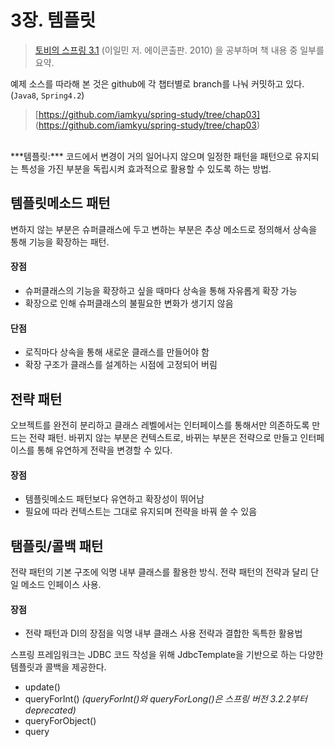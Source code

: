 # 3장. 템플릿

> [토비의 스프링 3.1](http://book.naver.com/bookdb/book_detail.nhn?bid=7006516) (이일민 저. 에이콘출판. 2010) 을 공부하며 책 내용 중 일부를 요약.

예제 소스를 따라해 본 것은  github에  각 챕터별로 branch를 나눠 커밋하고 있다. (`Java8`, `Spring4.2`)
> [https://github.com/iamkyu/spring-study/tree/chap03] (https://github.com/iamkyu/spring-study/tree/chap03)

<br>
***템플릿:*** 코드에서 변경이 거의 일어나지 않으며 일정한 패턴을 패턴으로 유지되는 특성을 가진 부분을 독립시켜 효과적으로 활용할 수 있도록 하는 방법.

## 템플릿메소드 패턴
변하지 않는 부분은 슈퍼클래스에 두고 변하는 부분은 추상 메소드로 정의해서 상속을 통해 기능을 확장하는 패턴.

#### 장점
- 슈퍼클래스의 기능을 확장하고 싶을 때마다 상속을 통해 자유롭게 확장 가능
- 확장으로 인해 슈퍼클래스의 불필요한 변화가 생기지 않음

#### 단점
- 로직마다 상속을 통해 새로운 클래스를 만들어야 함
- 확장 구조가 클래스를 설계하는 시점에 고정되어 버림

## 전략 패턴
오브젝트를 완전히 분리하고 클래스 레벨에서는 인터페이스를 통해서만 의존하도록 만드는 전략 패턴. 바뀌지 않는 부분은 컨텍스트로, 바뀌는 부분은 전략으로 만들고 인터페이스를 통해 유연하게 전략을 변경할 수 있다.

#### 장점
- 템플릿메소드 패턴보다 유연하고 확장성이 뛰어남
- 필요에 따라 컨텍스트는 그대로 유지되며 전략을 바꿔 쓸 수 있음



## 탬플릿/콜백 패턴
전략 패턴의 기본 구조에 익명 내부 클래스를 활용한 방식. 전략 패턴의 전략과 달리 단일 메소드 인페이스 사용.

#### 장점
- 전략 패턴과 DI의 장점을 익명 내부 클래스 사용 전략과 결합한 독특한 활용법

스프링 프레임워크는 JDBC 코드 작성을 위해 JdbcTemplate을 기반으로 하는 다양한 템플릿과 콜백을 제공한다.

- update()
- queryForInt() *(queryForInt()와 queryForLong()은 스프링 버전 3.2.2부터 deprecated)*
- queryForObject()
- query